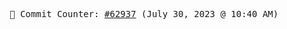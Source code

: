 <p align="center">
    <samp>
        📮 Commit Counter: <a href="https://github.com/Javascript-void0/Javascript-void0/commits/main">#62937</a> (July 30, 2023 @ 10:40 AM)
    </samp>
</p>